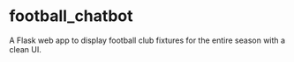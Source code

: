 # football_chatbot
A Flask web app to display football club fixtures for the entire season with a clean UI.
